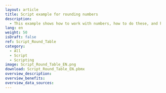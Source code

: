 ```yaml
---
layout: article
title: Script example for rounding numbers
description: 
  - This example shows how to work with numbers, how to do these, and how to display them in a table.
lang: en
weight: 50
isDraft: false
ref: Script_Round_Table
category:
  - All
  - Script
  - Scripting
image: Script_Round_Table_EN.png
download: Script_Round_Table_EN.pbmx
overview_description:
overview_benefits:
overview_data_sources:
---
```

